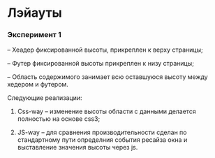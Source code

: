 # Лэйауты #

### Эксперимент 1 ###
– Хеадер фиксированной высоты, прикреплен к верху страницы;

– Футер фиксированной высоты прикреплен к низу страницы;

– Область содержимого занимает всю оставшуюся высоту между хедером и футером.

Следующие реализации:

1. Css-way – изменение высоты области с данными делается полностью на основе css3;

2. JS-way – для сравнения производительности сделан по стандартному пути определния события ресайза окна и выставление значения высоты через js.
